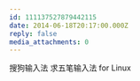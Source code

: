 ```yaml
---
id: 111137527879442115
date: 2014-06-18T20:17:00.000Z
reply: false
media_attachments: 0
---
```


搜狗输入法 求五笔输入法 for Linux ​​​​

